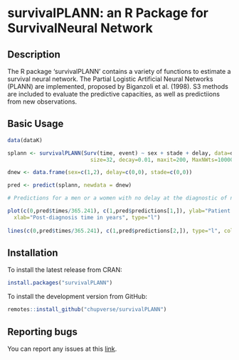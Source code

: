 survivalPLANN: an R Package for SurvivalNeural Network
================

## Description

The R package ‘survivalPLANN’ contains a variety of functions to estimate a survival
neural network. The Partial Logistic Artificial Neural Networks (PLANN) are
implemented, proposed by Biganzoli et al. (1998). S3 methods are included to evaluate the
predictive capacities, as well as predictiions from new observations.

## Basic Usage

``` r
data(dataK)

splann <- survivalPLANN(Surv(time, event) ~ sex + stade + delay, data=dataK, inter=30, 
                          size=32, decay=0.01, maxit=200, MaxNWts=10000)

dnew <- data.frame(sex=c(1,2), delay=c(0,0), stade=c(0,0))

pred <- predict(splann, newdata = dnew)

# Predictions for a men or a women with no delay at the diagnostic of non-agressive cancer

plot(c(0,pred$times/365.241), c(1,pred$predictions[1,]), ylab="Patient survival",
  xlab="Post-diagnosis time in years", type="l")
  
lines(c(0,pred$times/365.241), c(1,pred$predictions[2,]), type="l", col=2)
```


## Installation

To install the latest release from CRAN:

``` r
install.packages("survivalPLANN")
```

To install the development version from GitHub:

``` r
remotes::install_github("chupverse/survivalPLANN")
```

## Reporting bugs

You can report any issues at this
[link](https://github.com/chupverse/survivalPLANN/issues).
